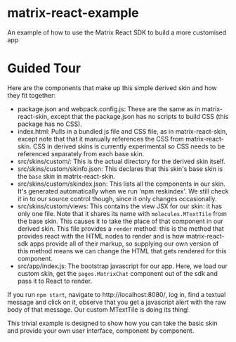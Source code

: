 matrix-react-example
====================

An example of how to use the Matrix React SDK to build a more customised app

Guided Tour
===========

Here are the components that make up this simple derived skin and how they
fit together:

 * package.json and webpack.config.js: These are the same as in matrix-react-skin,
   except that the package.json has no scripts to build CSS (this package has no CSS).
 * index.html: Pulls in a bundled js file and CSS file, as in matrix-react-skin, except
   note that that it manually references the CSS from matrix-react-skin. CSS in derived
   skins is currently experimental so CSS needs to be referenced separately from each
   base skin.
 * src/skins/custom/: This is the actual directory for the derived skin itself.
 * src/skins/custom/skinfo.json: This declares that this skin's base skin is the
   `base` skin in matrix-react-skin.
 * src/skins/custom/skindex.json: This lists all the components in our skin. It's
   generated automatically when we run 'npm reskindex'. We still check it in to
   our source control though, since it only changes occasionally.
 * src/skins/custom/views: This contains the view JSX for our skin: it has only
   one file. Note that it shares its name with `molecules.MTextTile` from the base skin. 
   This causes it to take the place of that component in our derived skin.
   This file provides a `render` method: this is the method that provides react
   with the HTML nodes to render and is how matrix-react-sdk apps provide all of
   their markup, so supplying our own version of this method means we can change
   the HTML that gets rendered for this component.
 * src/app/index.js: The bootstrap javascript for our app. Here, we load our
   custom skin, get the `pages.MatrixChat` component out of the sdk and pass it
   to React to render.

If you run `npm start`, navigate to http://localhost:8080/, log in, find a
textual message and click on it, observe that you get a javascript alert
with the raw body of that message. Our custom MTextTile is doing its thing!

This trivial example is designed to show how you can take the basic skin and
provide your own user interface, component by component.
